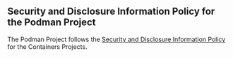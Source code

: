 ## Security and Disclosure Information Policy for the Podman Project

The Podman Project follows the [Security and Disclosure Information Policy](https://github.com/containers/common/blob/main/SECURITY.md) for the Containers Projects.
